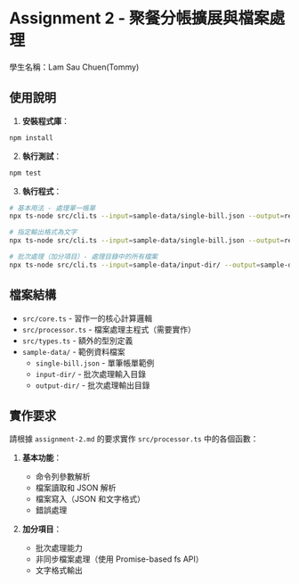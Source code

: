# Assignment 2 - 聚餐分帳擴展與檔案處理

學生名稱：Lam Sau Chuen(Tommy)

## 使用說明

1. **安裝程式庫**：

```bash
npm install
```

2. **執行測試**：

```bash
npm test
```

3. **執行程式**：

```bash
# 基本用法 - 處理單一帳單
npx ts-node src/cli.ts --input=sample-data/single-bill.json --output=result.json

# 指定輸出格式為文字
npx ts-node src/cli.ts --input=sample-data/single-bill.json --output=result.txt --format=text

# 批次處理（加分項目）- 處理目錄中的所有檔案
npx ts-node src/cli.ts --input=sample-data/input-dir/ --output=sample-data/output-dir/ --format=json
```

## 檔案結構

- `src/core.ts` - 習作一的核心計算邏輯
- `src/processor.ts` - 檔案處理主程式（需要實作）
- `src/types.ts` - 額外的型別定義
- `sample-data/` - 範例資料檔案
  - `single-bill.json` - 單筆帳單範例
  - `input-dir/` - 批次處理輸入目錄
  - `output-dir/` - 批次處理輸出目錄

## 實作要求

請根據 `assignment-2.md` 的要求實作 `src/processor.ts` 中的各個函數：

1. **基本功能**：

   - 命令列參數解析
   - 檔案讀取和 JSON 解析
   - 檔案寫入（JSON 和文字格式）
   - 錯誤處理

2. **加分項目**：
   - 批次處理能力
   - 非同步檔案處理（使用 Promise-based fs API）
   - 文字格式輸出
